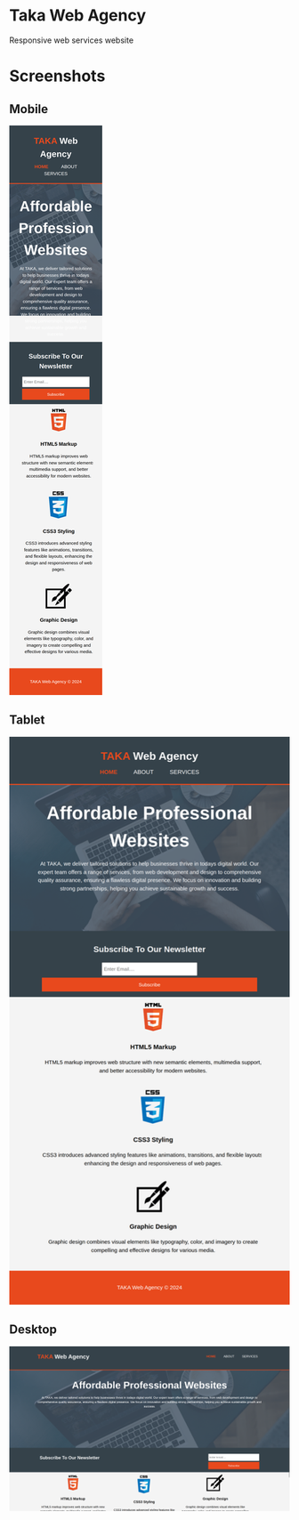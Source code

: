 # Taka Web Agency

Responsive web services website

# Screenshots

## Mobile

![mobile img](./assets/mobile.png)

## Tablet

![tablet img](./assets/tablet.png)

## Desktop

![desktop img](./assets/desktop.png)